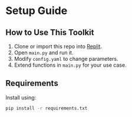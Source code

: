 # Setup Guide

## How to Use This Toolkit

1. Clone or import this repo into [Replit](https://replit.com).
2. Open `main.py` and run it.
3. Modify `config.yaml` to change parameters.
4. Extend functions in `main.py` for your use case.

## Requirements

Install using:

```bash
pip install -r requirements.txt
